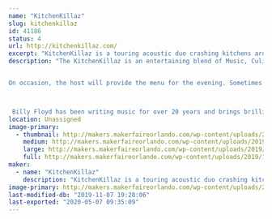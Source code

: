 ```yaml
---
name: "KitchenKillaz"
slug: kitchenkillaz
id: 41186
status: 4
url: http://kitchenkillaz.com/
excerpt: "KitchenKillaz is a touring acoustic duo crashing kitchens around the country.  Comprised of Billy Floyd, Jay \"the Commodore\" Stephens and The Mad Scientist, Dennis Cutter."
description: "The KitchenKillaz is an entertaining blend of Music, Culinary Arts, Community, and Interaction. Their show is a unique concept as they crash (play) a different kitchen every Friday night, in an audience member's home while streaming it live on Facebook at 9:05 pm. During the show, they play a mixture of creative and catchy originals and well-known covers, treating their audience to a very cool experience. 


On occasion, the host will provide the menu for the evening. Sometimes catered, cooked, or ordered, the food, kitchen, and recipe are talked about and shared with the live audience. If the host wants to enjoy the evening, relax, and entertain their guests, they can leave the cooking to The Mad Scientist. Dennis Cutter is a traveling chef that tours with the duo serving up delicious entrees for the viewers to experience and the guests to enjoy. At 7:05 pm, each Monday and Wednesday, they play a shorter version of the show with their Monday show including a weekly wrap-up and a Wednesday show including songs voted on by the community.



 Billy Floyd has been writing music for over 20 years and brings brilliant energy to songwriting paired perfectly with The Commodore (Jay Stephens) his amazing harmonies and creating the perfect guitar lines.  The KitchenKillaz are broadcast on IndieSceneMusicRadio every Sunday. They receive press coverage, national and international radio airplay, and have been featured on various podcasts, radio stations and TV shows such as A Corporate Time with Tom &amp; Dan, DropKick Radio, Belter Radio UK, Tampa Bay's Morning Blend and local events such as United We Brunch, Big Green Egg Fest, SYFY Bartow, Beatles on the Beach."
location: Unassigned
image-primary:
  - thumbnail: http://makers.makerfaireorlando.com/wp-content/uploads/2019/11/69852198_654299981733213_3529869518471954432_o-1-150x150.jpg
    medium: http://makers.makerfaireorlando.com/wp-content/uploads/2019/11/69852198_654299981733213_3529869518471954432_o-1-300x300.jpg
    large: http://makers.makerfaireorlando.com/wp-content/uploads/2019/11/69852198_654299981733213_3529869518471954432_o-1.jpg
    full: http://makers.makerfaireorlando.com/wp-content/uploads/2019/11/69852198_654299981733213_3529869518471954432_o-1.jpg
maker:
  - name: "KitchenKillaz"
    description: "KitchenKillaz is a touring acoustic duo crashing kitchens around the country.  Comprised of Billy Floyd, Jay \"the Commodore\" Stephens and The Mad Scientist, Dennis Cutter. The KitchenKillaz is an entertaining blend of Music, Culinary Arts, Community, and Interaction. Their show is a unique concept as they crash (play) a different kitchen every Friday night, in an audience member's home while streaming it live on Facebook at 9:05 pm. During the show, they play a mixture of creative and catchy originals and well-known covers, treating their audience to a very cool experience. "
image-primary: http://makers.makerfaireorlando.com/wp-content/uploads/2019/11/69852198_654299981733213_3529869518471954432_o.jpg
last-modified-db: "2019-11-07 19:28:06"
last-exported: "2020-05-07 09:35:09"
---
```

